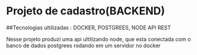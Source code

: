 # Projeto de cadastro(BACKEND)

##Tecnologias ultilizadas : DOCKER, POSTGREES, NODE API REST

Nesse projeto produzi uma api ultilizando node, que esta conectada com o banco de dados postgrees rodando em um servidor no docker
